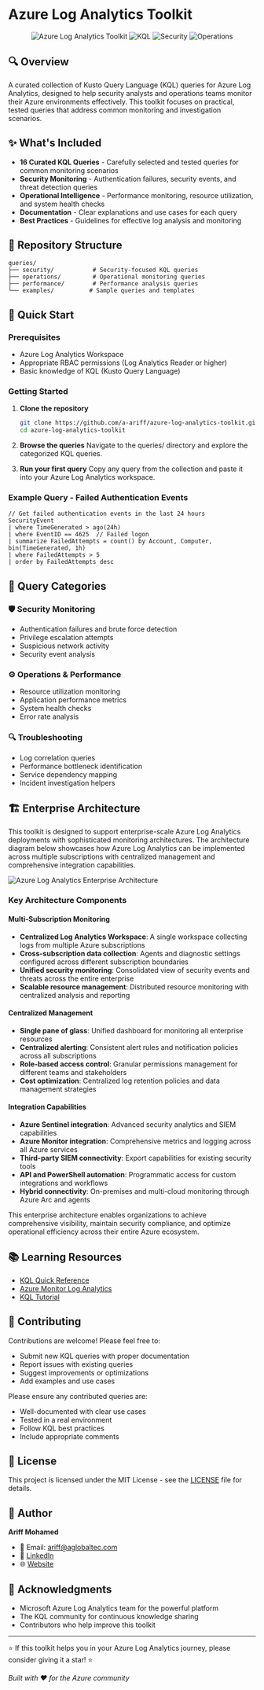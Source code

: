 # Azure Log Analytics Toolkit

<div align="center">
  
  ![Azure Log Analytics Toolkit](https://img.shields.io/badge/Azure-Log%20Analytics-0078D4?style=for-the-badge&logo=microsoft-azure&logoColor=white)
  ![KQL](https://img.shields.io/badge/KQL-Queries-FF6B35?style=for-the-badge&logo=microsoft&logoColor=white)
  ![Security](https://img.shields.io/badge/Security-Monitoring-FF0000?style=for-the-badge&logo=security&logoColor=white)
  ![Operations](https://img.shields.io/badge/Operations-Intelligence-00A86B?style=for-the-badge&logo=operations&logoColor=white)
  
</div>

## 🔍 Overview

A curated collection of Kusto Query Language (KQL) queries for Azure Log Analytics, designed to help security analysts and operations teams monitor their Azure environments effectively. This toolkit focuses on practical, tested queries that address common monitoring and investigation scenarios.

## ✨ What's Included

- **16 Curated KQL Queries** - Carefully selected and tested queries for common monitoring scenarios
- **Security Monitoring** - Authentication failures, security events, and threat detection queries
- **Operational Intelligence** - Performance monitoring, resource utilization, and system health checks
- **Documentation** - Clear explanations and use cases for each query
- **Best Practices** - Guidelines for effective log analysis and monitoring

## 📂 Repository Structure

```
queries/
├── security/           # Security-focused KQL queries
├── operations/         # Operational monitoring queries
├── performance/        # Performance analysis queries
└── examples/          # Sample queries and templates
```

## 🚀 Quick Start

### Prerequisites

- Azure Log Analytics Workspace
- Appropriate RBAC permissions (Log Analytics Reader or higher)
- Basic knowledge of KQL (Kusto Query Language)

### Getting Started

1. **Clone the repository**
   ```bash
   git clone https://github.com/a-ariff/azure-log-analytics-toolkit.git
   cd azure-log-analytics-toolkit
   ```

2. **Browse the queries**
   Navigate to the queries/ directory and explore the categorized KQL queries.

3. **Run your first query**
   Copy any query from the collection and paste it into your Azure Log Analytics workspace.

### Example Query - Failed Authentication Events

```kql
// Get failed authentication events in the last 24 hours
SecurityEvent
| where TimeGenerated > ago(24h)
| where EventID == 4625  // Failed logon
| summarize FailedAttempts = count() by Account, Computer, bin(TimeGenerated, 1h)
| where FailedAttempts > 5
| order by FailedAttempts desc
```

## 🎯 Query Categories

### 🛡️ Security Monitoring

- Authentication failures and brute force detection
- Privilege escalation attempts
- Suspicious network activity
- Security event analysis

### ⚙️ Operations & Performance

- Resource utilization monitoring
- Application performance metrics
- System health checks
- Error rate analysis

### 🔍 Troubleshooting

- Log correlation queries
- Performance bottleneck identification
- Service dependency mapping
- Incident investigation helpers

## 🏗️ Enterprise Architecture

This toolkit is designed to support enterprise-scale Azure Log Analytics deployments with sophisticated monitoring architectures. The architecture diagram below showcases how Azure Log Analytics can be implemented across multiple subscriptions with centralized management and comprehensive integration capabilities.

![Azure Log Analytics Enterprise Architecture](assets/enterprise-architecture-diagram.png)

### Key Architecture Components

#### Multi-Subscription Monitoring
- **Centralized Log Analytics Workspace**: A single workspace collecting logs from multiple Azure subscriptions
- **Cross-subscription data collection**: Agents and diagnostic settings configured across different subscription boundaries
- **Unified security monitoring**: Consolidated view of security events and threats across the entire enterprise
- **Scalable resource management**: Distributed resource monitoring with centralized analysis and reporting

#### Centralized Management
- **Single pane of glass**: Unified dashboard for monitoring all enterprise resources
- **Centralized alerting**: Consistent alert rules and notification policies across all subscriptions
- **Role-based access control**: Granular permissions management for different teams and stakeholders
- **Cost optimization**: Centralized log retention policies and data management strategies

#### Integration Capabilities
- **Azure Sentinel integration**: Advanced security analytics and SIEM capabilities
- **Azure Monitor integration**: Comprehensive metrics and logging across all Azure services
- **Third-party SIEM connectivity**: Export capabilities for existing security tools
- **API and PowerShell automation**: Programmatic access for custom integrations and workflows
- **Hybrid connectivity**: On-premises and multi-cloud monitoring through Azure Arc and agents

This enterprise architecture enables organizations to achieve comprehensive visibility, maintain security compliance, and optimize operational efficiency across their entire Azure ecosystem.

## 📚 Learning Resources

- [KQL Quick Reference](https://docs.microsoft.com/en-us/azure/data-explorer/kql-quick-reference)
- [Azure Monitor Log Analytics](https://docs.microsoft.com/en-us/azure/azure-monitor/logs/)
- [KQL Tutorial](https://docs.microsoft.com/en-us/azure/data-explorer/kusto/query/tutorial)

## 🤝 Contributing

Contributions are welcome! Please feel free to:

- Submit new KQL queries with proper documentation
- Report issues with existing queries
- Suggest improvements or optimizations
- Add examples and use cases

Please ensure any contributed queries are:

- Well-documented with clear use cases
- Tested in a real environment
- Follow KQL best practices
- Include appropriate comments

## 📄 License

This project is licensed under the MIT License - see the [LICENSE](LICENSE) file for details.

## 👤 Author

**Ariff Mohamed**

- 📧 Email: ariff@aglobaltec.com
- 💼 [LinkedIn](https://linkedin.com/in/ariff-mohamed)
- 🌐 [Website](https://aglobaltec.com/)

## 🙏 Acknowledgments

- Microsoft Azure Log Analytics team for the powerful platform
- The KQL community for continuous knowledge sharing
- Contributors who help improve this toolkit

---

⭐ If this toolkit helps you in your Azure Log Analytics journey, please consider giving it a star! ⭐

*Built with ❤️ for the Azure community*
